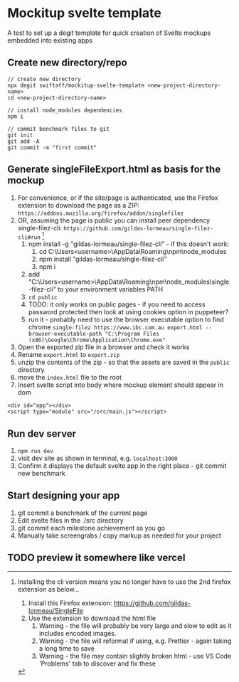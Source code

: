 # Mockitup svelte template

A test to set up a degit template for quick creation of Svelte mockups embedded into existing apps

## Create new directory/repo

```
// create new directory
npx degit swiftaff/mockitup-svelte-template <new-project-directory-name>
cd <new-project-directory-name>

// install node_modules dependencies
npm i

// commit benchmark files to git
git init
git add -A
git commit -m "first commit"
```

## Generate singleFileExport.html as basis for the mockup

1. For convenience, or if the site/page is authenticated, use the Firefox extension to download the page as a ZIP: `https://addons.mozilla.org/firefox/addon/singlefilez`
1. OR, assuming the page is public you can install peer dependency single-filez-cli: `https://github.com/gildas-lormeau/single-filez-cli#run` [^bignote]
    1. npm install -g "gildas-lormeau/single-filez-cli" - if this doesn't work:
        1. cd C:\Users\<username>\AppData\Roaming\npm\node_modules
        1. npm install "gildas-lormeau/single-filez-cli"
        1. npm i
    1. add "C:\Users\<username>\AppData\Roaming\npm\node_modules\single-filez-cli" to your environment variables PATH
    1. `cd public`
    1. TODO: it only works on public pages - if you need to access password protected then look at using cookies option in puppeteer?
    1. run it - probably need to use the browser executable option to find chrome `single-filez https://www.ibc.com.au export.html --browser-executable-path "C:\Program Files (x86)\Google\Chrome\Application\Chrome.exe"`
1. Open the exported zip file in a browser and check it works
1. Rename `export.html` to `export.zip`
1. unzip the contents of the zip - so that the assets are saved in the `public` directory
1. move the `index.html` file to the root
1. Insert svelte script into body where mockup element should appear in dom

```
<div id="app"></div>
<script type="module" src="/src/main.js"></script>
```

## Run dev server

1. `npm run dev`
2. visit dev site as shown in terminal, e.g. `localhost:3000`
3. Confirm it displays the default svelte app in the right place - git commit new benchmark

## Start designing your app

1. git commit a benchmark of the current page
1. Edit svelte files in the ./src directory
1. git commit each milestone achievement as you go
1. Manually take screengrabs / copy markup as needed for your project

## TODO preview it somewhere like vercel

[^bignote]: Installing the cli version means you no longer have to use the 2nd firefox extension as below...

    1. Install this Firefox extension: https://github.com/gildas-lormeau/SingleFile
    1. Use the extension to download the html file
        1. Warning - the file will probably be very large and slow to edit as it includes encoded images.
        1. Warning - the file will reformat if using, e.g. Prettier - again taking a long time to save
        1. Warning - the file may contain slightly broken html - use VS Code 'Problems' tab to discover and fix these
